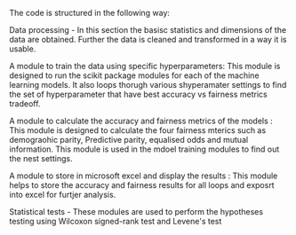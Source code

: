 The code is structured in the following way:

Data processing - In this section the basisc statistics and dimensions of the data are obtained. Further the data is cleaned and transformed in a way it is usable.

A module to train the data using specific hyperparameters: This module is designed to run the scikit package modules for each of the machine learning models. It also loops thorugh various shyperamater settings to find the set of hyperparameter that have best accuracy vs fairness metrics tradeoff.

A module to calculate the accuracy and fairness metrics of the models : This module is designed to calculate the four fairness mterics such as demograohic parity, Predictive parity, equalised odds and mutual information. This module is used in the mdoel training modules to find out the nest settings.

A module to store in microsoft excel and display the results : This module helps to store the accuracy and fairness results for all loops and exposrt into excel for furtjer analysis.

Statistical tests - These modules are used to perform the hypotheses testing using Wilcoxon signed-rank test and Levene's test
